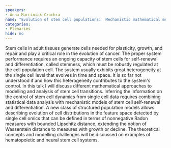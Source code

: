 ```yaml
---
speakers:
- Anna Marciniak-Czochra
name: "Evolution of stem cell populations:  Mechanistic mathematical modelling vs single cell data"
categories:
- Plenaries
hide: no
---
```


Stem cells in adult tissues generate cells needed for plasticity, growth, and repair and play a critical role in the evolution of cancer. The proper system performance requires an ongoing capacity of stem cells for self-renewal and differentiation, called stemness, which must be robustly regulated at the cell population cell. The system usually exhibits great heterogeneity at the single cell level that evolves in time and space. It is so far not understood if and how this heterogeneity contributes to the system's control. In this talk I will discuss different mathematical approaches to modelling and analysis of stem cell transitions. Inferring the information on the control of stem cell dynamics from single cell data requires combining statistical data analysis with mechanistic models of stem cell self-renewal and differentiation.  A new class of structured population models allows describing evolution of cell distributions in the feature space detected by single cell omics that can be defined in terms of nonnegative Radon measures with bounded Lipschitz distance, extending the notion of Wasserstein distance to measures with growth or decline. The theoretical concepts and modelling challenges will be discussed on examples of hematopoietic and neural stem cell systems.